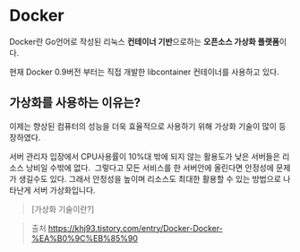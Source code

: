 
# Docker
Docker란 Go언어로 작성된 리눅스 **컨테이너 기반**으로하는 **오픈소스 가상화 플랫폼**이다.

현재 Docker 0.9버전 부터는 직접 개발한 libcontainer 컨테이너를 사용하고 있다.

## 가상화를 사용하는 이유는?

이제는 향상된 컴퓨터의 성능을 더욱 효율적으로 사용하기 위해 가상화 기술이 많이 등장하였다.

서버 관리자 입장에서 CPU사용률이 10%대 밖에 되지 않는 활용도가 낮은 서버들은 리소스 낭비일 수밖에 없다.  그렇다고 모든 서비스를 한 서버안에 올린다면 안정성에 문제가 생길수도 있다. 
그래서 안정성을 높이며 리소스도 최대한 활용할 수 있는 방법으로 나타난게 서버 가상화입니다.

> [가상화 기술이란?]

> 출처
> https://khj93.tistory.com/entry/Docker-Docker-%EA%B0%9C%EB%85%90